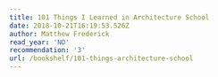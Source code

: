 ```yaml
---
title: 101 Things I Learned in Architecture School
date: 2018-10-21T16:19:53.526Z
author: Matthew Frederick
read_year: 'NO'
recommendation: '3'
url: /bookshelf/101-things-architecture-school
---
```



